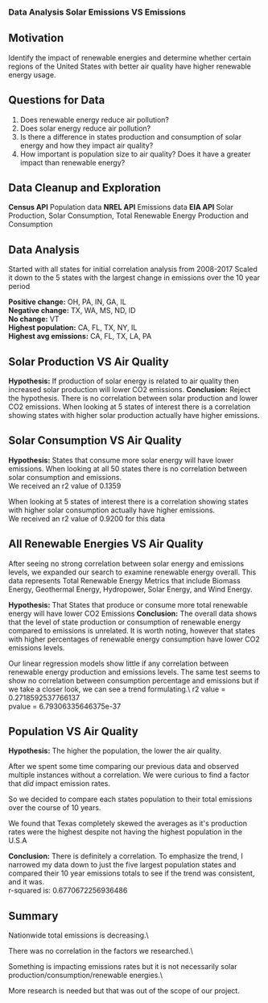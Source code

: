 ### Data Analysis Solar Emissions VS Emissions

## Motivation
Identify the impact of renewable energies and determine whether certain regions of the United States with better air quality have higher renewable energy usage.

## Questions for Data

1. Does renewable energy reduce air pollution?
2. Does solar energy reduce air pollution?
3. Is there a difference in states production and consumption of solar energy and how they impact air quality?
4. How important is population size to air quality? Does it have a greater impact than renewable energy?

## Data Cleanup and Exploration

**Census API** Population data
**NREL API** Emissions data
**EIA API** Solar Production, Solar Consumption, Total Renewable Energy Production and Consumption

## Data Analysis
Started with all states for initial correlation analysis from 2008-2017
Scaled it down to the 5 states with the largest change in emissions over the 10 year period

**Positive change:** OH, PA, IN, GA, IL\
**Negative change:** TX, WA, MS, ND, ID\
**No change:** VT\
**Highest population:** CA, FL, TX, NY, IL\
**Highest avg emissions:** CA, FL, TX, LA, PA

## Solar Production VS Air Quality
**Hypothesis:** If production of solar energy is related to air quality then increased solar production will lower CO2 emissions.
**Conclusion:** Reject the hypothesis. There is no correlation between solar production and lower CO2 emissions.
When looking at 5 states of interest there is a correlation showing states with higher solar production actually have higher emissions.

## Solar Consumption VS Air Quality
**Hypothesis:** States that consume more solar energy will have lower emissions. When looking at all 50 states there is no correlation between solar consumption and emissions.\
We received an r2 value of 0.1359

When looking at 5 states of interest there is a correlation showing states with higher solar consumption actually have higher emissions.\
We received an r2 value of 0.9200 for this data

## All Renewable Energies VS Air Quality
After seeing no strong correlation between solar energy and emissions levels, we expanded our search to examine renewable energy overall. 
This data represents Total Renewable Energy Metrics that include Biomass Energy, Geothermal Energy, Hydropower, Solar Energy, and Wind Energy. 

**Hypothesis:** That States that produce or consume more total renewable energy will have lower CO2 Emissions
**Conclusion:** The overall data shows that the level of state production or consumption of renewable energy compared to emissions is unrelated. 
It is worth noting, however that states with higher percentages of renewable energy consumption have lower CO2 emissions levels.

Our linear regression models show little if any correlation between renewable energy production and emissions levels. The same test seems to show no correlation between consumption percentage and emissions but if we take a closer look, we can see a trend formulating.\ 
r2 value = 0.2718592537766137\
pvalue = 6.79306335646375e-37

## Population VS Air Quality

**Hypothesis:** The higher the population, the lower the air quality.

After we spent some time comparing our previous data and observed multiple instances without a correlation. We were curious to find a factor that *did* impact emission rates.

So we decided to compare each states population to their total emissions over the course of 10 years.

We found that Texas completely skewed the averages as it's production rates were the highest despite not having the highest population in the U.S.A

**Conclusion:** There is definitely a correlation. To emphasize the trend, I narrowed my data down to just the five largest population states and compared their 10 year emissions totals to see if the trend was consistent, and it was.\
r-squared is: 0.6770672256936486

## Summary
Nationwide total emissions is decreasing.\

There was no correlation in the factors we researched.\

Something is impacting emissions rates but it is not necessarily solar production/consumption/renewable energies.\

More research is needed but that was out of the scope of our project. 




